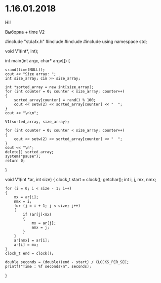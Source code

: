 # 1.16.01.2018

HI!

Выборка + time V2

#include "stdafx.h"
#include <iostream>
#include <ctime>
#include <iomanip>
using namespace std;

void V1(int*, int); 

int main(int argc, char* argv[])
{
	
	srand(time(NULL));
	cout << "Size array: ";
	int size_array; cin >> size_array;

	int *sorted_array = new int[size_array]; 
	for (int counter = 0; counter < size_array; counter++)
	{
		sorted_array[counter] = rand() % 100; 
		cout << setw(2) << sorted_array[counter] << "  "; 
	}
	cout << "\n\n";

	V1(sorted_array, size_array); 

	for (int counter = 0; counter < size_array; counter++)
	{
		cout << setw(2) << sorted_array[counter] << "  "; 
	}
	cout << "\n";
	delete[] sorted_array; 
	system("pause");
	return 0;
}

void V1(int *ar, int size) {
	clock_t start = clock();
	getchar();
	int i, j, mx, nmx;

	for (i = 0; i < size - 1; i++)
	{
		mx = ar[i];
		nmx = i;
		for (j = i + 1; j < size; j++)
		{
			if (ar[j]<mx)
			{
				mx = ar[j];
				nmx = j;
			}
		}
		ar[nmx] = ar[i];
		ar[i] = mx;
	}
	clock_t end = clock();

	double seconds = (double)(end - start) / CLOCKS_PER_SEC;
	printf("Time : %f seconds\n", seconds);	
}
